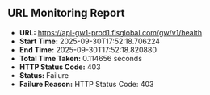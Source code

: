 ## URL Monitoring Report

- **URL:** https://api-gw1-prod1.fisglobal.com/gw/v1/health
- **Start Time:** 2025-09-30T17:52:18.706224
- **End Time:** 2025-09-30T17:52:18.820880
- **Total Time Taken:** 0.114656 seconds
- **HTTP Status Code:** 403
- **Status:** Failure
- **Failure Reason:** HTTP Status Code: 403
